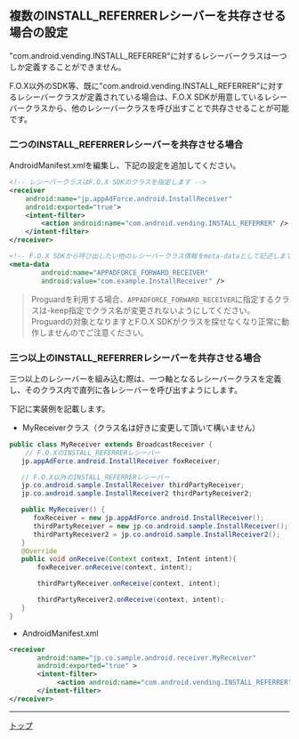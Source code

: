 ## 複数のINSTALL_REFERRERレシーバーを共存させる場合の設定

"com.android.vending.INSTALL_REFERRER"に対するレシーバークラスは一つしか定義することができません。

F.O.X以外のSDK等、既に"com.android.vending.INSTALL_REFERRER"に対するレシーバークラスが定義されている場合は、F.O.X SDKが用意しているレシーバークラスから、他のレシーバークラスを呼び出すことで共存させることが可能です。

### 二つのINSTALL_REFERRERレシーバーを共存させる場合

AndroidManifest.xmlを編集し、下記の設定を追加してください。

```xml
<!-- レシーバークラスはF.O.X SDKのクラスを指定します -->
<receiver
	android:name="jp.appAdForce.android.InstallReceiver"
	android:exported="true">
	<intent-filter>
		<action android:name="com.android.vending.INSTALL_REFERRER" />
	</intent-filter>
</receiver>

<!-- F.O.X SDKから呼び出したい他のレシーバークラス情報をmeta-dataとして記述します -->
<meta-data
		android:name="APPADFORCE_FORWARD_RECEIVER"
		android:value="com.example.InstallReceiver" />
```

> Proguardを利用する場合、`APPADFORCE_FORWARD_RECEIVER`に指定するクラスは-keep指定でクラス名が変更されないようにしてください。<br>
Proguardの対象となりますとF.O.X SDKがクラスを探せなくなり正常に動作しませんのでご注意ください。



### 三つ以上のINSTALL_REFERRERレシーバーを共存させる場合

三つ以上のレシーバーを組み込む際は、一つ軸となるレシーバークラスを定義し、そのクラス内で直列に各レシーバーを呼び出すようにします。

下記に実装例を記載します。

* MyReceiverクラス（クラス名は好きに変更して頂いて構いません）

```java
public class MyReceiver extends BroadcastReceiver {
	// F.O.XのINSTALL_REFERRERレシーバー
   jp.appAdForce.android.InstallReceiver foxReceiver;

   // F.O.X以外のINSTALL_REFERRERレシーバー
   jp.co.android.sample.InstallReceiver thirdPartyReceiver;
   jp.co.android.sample.InstallReceiver2 thirdPartyReceiver2;

   public MyReceiver() {
      foxReceiver = new jp.appAdForce.android.InstallReceiver();
      thirdPartyReceiver = new jp.co.android.sample.InstallReceiver();
      thirdPartyReceiver2 = jp.co.android.sample.InstallReceiver2();
   }
   @Override
   public void onReceive(Context context, Intent intent){
       foxReceiver.onReceive(context, intent);

       thirdPartyReceiver.onReceive(context, intent);

       thirdPartyReceiver2.onReceive(context, intent);
   }
}
```

* AndroidManifest.xml

```xml
<receiver
       android:name="jp.co.sample.android.receiver.MyReceiver"
       android:exported="true" >
       <intent-filter>
            <action android:name="com.android.vending.INSTALL_REFERRER" />
       </intent-filter>
</receiver>
```

---
[トップ](/3.x/lang/ja/README.md)
